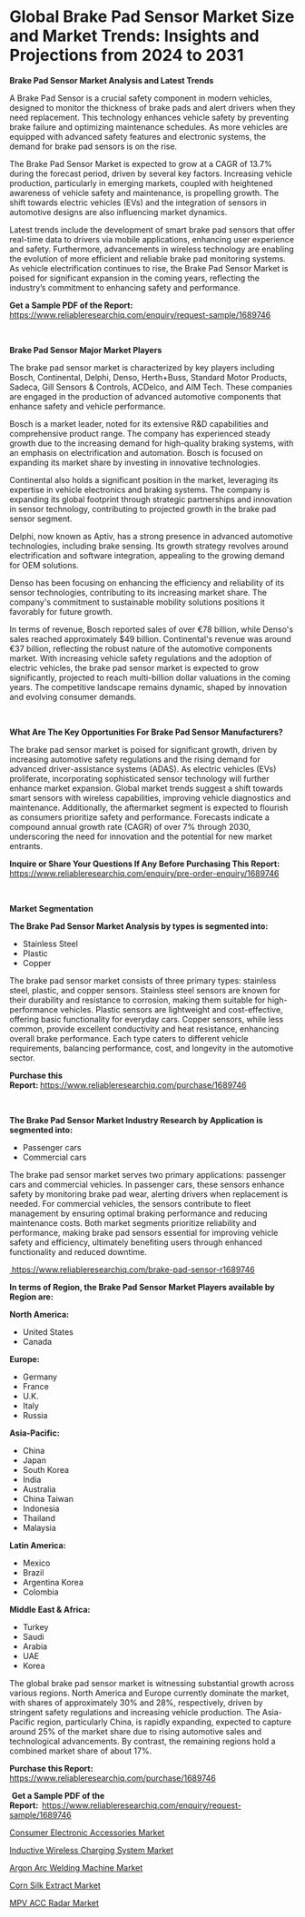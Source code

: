 <p><h1>Global Brake Pad Sensor Market Size and Market Trends: Insights and Projections from 2024 to 2031</h1></p><p><strong>Brake Pad Sensor Market Analysis and Latest Trends</strong></p>
<p><p>A Brake Pad Sensor is a crucial safety component in modern vehicles, designed to monitor the thickness of brake pads and alert drivers when they need replacement. This technology enhances vehicle safety by preventing brake failure and optimizing maintenance schedules. As more vehicles are equipped with advanced safety features and electronic systems, the demand for brake pad sensors is on the rise.</p><p>The Brake Pad Sensor Market is expected to grow at a CAGR of 13.7% during the forecast period, driven by several key factors. Increasing vehicle production, particularly in emerging markets, coupled with heightened awareness of vehicle safety and maintenance, is propelling growth. The shift towards electric vehicles (EVs) and the integration of sensors in automotive designs are also influencing market dynamics. </p><p>Latest trends include the development of smart brake pad sensors that offer real-time data to drivers via mobile applications, enhancing user experience and safety. Furthermore, advancements in wireless technology are enabling the evolution of more efficient and reliable brake pad monitoring systems. As vehicle electrification continues to rise, the Brake Pad Sensor Market is poised for significant expansion in the coming years, reflecting the industry’s commitment to enhancing safety and performance.</p></p>
<p><strong>Get a Sample PDF of the Report:&nbsp;</strong> <a href="https://www.reliableresearchiq.com/enquiry/request-sample/1689746?utm_campaign=114&utm_medium=2&utm_source=Github&utm_content=ia&utm_term=17102024&utm_id=brake-pad-sensor">https://www.reliableresearchiq.com/enquiry/request-sample/1689746</a></p>
<p>&nbsp;</p>
<p><strong>Brake Pad Sensor Major Market Players</strong></p>
<p><p>The brake pad sensor market is characterized by key players including Bosch, Continental, Delphi, Denso, Herth+Buss, Standard Motor Products, Sadeca, Gill Sensors & Controls, ACDelco, and AIM Tech. These companies are engaged in the production of advanced automotive components that enhance safety and vehicle performance.</p><p>Bosch is a market leader, noted for its extensive R&D capabilities and comprehensive product range. The company has experienced steady growth due to the increasing demand for high-quality braking systems, with an emphasis on electrification and automation. Bosch is focused on expanding its market share by investing in innovative technologies.</p><p>Continental also holds a significant position in the market, leveraging its expertise in vehicle electronics and braking systems. The company is expanding its global footprint through strategic partnerships and innovation in sensor technology, contributing to projected growth in the brake pad sensor segment.</p><p>Delphi, now known as Aptiv, has a strong presence in advanced automotive technologies, including brake sensing. Its growth strategy revolves around electrification and software integration, appealing to the growing demand for OEM solutions.</p><p>Denso has been focusing on enhancing the efficiency and reliability of its sensor technologies, contributing to its increasing market share. The company's commitment to sustainable mobility solutions positions it favorably for future growth.</p><p>In terms of revenue, Bosch reported sales of over €78 billion, while Denso's sales reached approximately $49 billion. Continental's revenue was around €37 billion, reflecting the robust nature of the automotive components market. With increasing vehicle safety regulations and the adoption of electric vehicles, the brake pad sensor market is expected to grow significantly, projected to reach multi-billion dollar valuations in the coming years. The competitive landscape remains dynamic, shaped by innovation and evolving consumer demands.</p></p>
<p>&nbsp;</p>
<p><strong>What Are The Key Opportunities For Brake Pad Sensor Manufacturers?</strong></p>
<p><p>The brake pad sensor market is poised for significant growth, driven by increasing automotive safety regulations and the rising demand for advanced driver-assistance systems (ADAS). As electric vehicles (EVs) proliferate, incorporating sophisticated sensor technology will further enhance market expansion. Global market trends suggest a shift towards smart sensors with wireless capabilities, improving vehicle diagnostics and maintenance. Additionally, the aftermarket segment is expected to flourish as consumers prioritize safety and performance. Forecasts indicate a compound annual growth rate (CAGR) of over 7% through 2030, underscoring the need for innovation and the potential for new market entrants.</p></p>
<p><strong>Inquire or Share Your Questions If Any Before Purchasing This Report:</strong> <a href="https://www.reliableresearchiq.com/enquiry/pre-order-enquiry/1689746?utm_campaign=114&utm_medium=2&utm_source=Github&utm_content=ia&utm_term=17102024&utm_id=brake-pad-sensor">https://www.reliableresearchiq.com/enquiry/pre-order-enquiry/1689746</a></p>
<p>&nbsp;</p>
<p><strong>Market Segmentation</strong></p>
<p><strong>The Brake Pad Sensor Market Analysis by types is segmented into:</strong></p>
<p><ul><li>Stainless Steel</li><li>Plastic</li><li>Copper</li></ul></p>
<p><p>The brake pad sensor market consists of three primary types: stainless steel, plastic, and copper sensors. Stainless steel sensors are known for their durability and resistance to corrosion, making them suitable for high-performance vehicles. Plastic sensors are lightweight and cost-effective, offering basic functionality for everyday cars. Copper sensors, while less common, provide excellent conductivity and heat resistance, enhancing overall brake performance. Each type caters to different vehicle requirements, balancing performance, cost, and longevity in the automotive sector.</p></p>
<p><strong>Purchase this Report:&nbsp;</strong><a href="https://www.reliableresearchiq.com/purchase/1689746?utm_campaign=114&utm_medium=2&utm_source=Github&utm_content=ia&utm_term=17102024&utm_id=brake-pad-sensor">https://www.reliableresearchiq.com/purchase/1689746</a></p>
<p>&nbsp;</p>
<p><strong>The Brake Pad Sensor Market Industry Research by Application is segmented into:</strong></p>
<p><ul><li>Passenger cars</li><li>Commercial cars</li></ul></p>
<p><p>The brake pad sensor market serves two primary applications: passenger cars and commercial vehicles. In passenger cars, these sensors enhance safety by monitoring brake pad wear, alerting drivers when replacement is needed. For commercial vehicles, the sensors contribute to fleet management by ensuring optimal braking performance and reducing maintenance costs. Both market segments prioritize reliability and performance, making brake pad sensors essential for improving vehicle safety and efficiency, ultimately benefiting users through enhanced functionality and reduced downtime.</p></p>
<p><a href="https://www.reliableresearchiq.com/brake-pad-sensor-r1689746?utm_campaign=114&utm_medium=2&utm_source=Github&utm_content=ia&utm_term=17102024&utm_id=brake-pad-sensor">&nbsp;https://www.reliableresearchiq.com/brake-pad-sensor-r1689746</a></p>
<p><strong>In terms of Region, the Brake Pad Sensor Market Players available by Region are:</strong></p>
<p>
    <p> <strong> North America: </strong>
        <ul>
            <li>United States</li>
            <li>Canada</li>
        </ul>
        </p> 
    <p> <strong> Europe: </strong>
        <ul>
            <li>Germany</li>
            <li>France</li>
            <li>U.K.</li>
            <li>Italy</li>
            <li>Russia</li>
        </ul>
        </p> 
    <p> <strong> Asia-Pacific: </strong>
        <ul>
            <li>China</li>
            <li>Japan</li>
            <li>South Korea</li>
            <li>India</li>
            <li>Australia</li>
            <li>China Taiwan</li>
            <li>Indonesia</li>
            <li>Thailand</li>
            <li>Malaysia</li>
        </ul>
        </p> 
    <p> <strong> Latin America: </strong>
        <ul>
            <li>Mexico</li>
            <li>Brazil</li>
            <li>Argentina Korea</li>
            <li>Colombia</li>
        </ul>
        </p> 
    <p> <strong> Middle East & Africa: </strong>
        <ul>
            <li>Turkey</li>
            <li>Saudi</li>
            <li>Arabia</li>
            <li>UAE</li>
            <li>Korea</li>
        </ul>
    </p>
    </p>
<p><p>The global brake pad sensor market is witnessing substantial growth across various regions. North America and Europe currently dominate the market, with shares of approximately 30% and 28%, respectively, driven by stringent safety regulations and increasing vehicle production. The Asia-Pacific region, particularly China, is rapidly expanding, expected to capture around 25% of the market share due to rising automotive sales and technological advancements. By contrast, the remaining regions hold a combined market share of about 17%.</p></p>
<p><strong>Purchase this Report: </strong><a href="https://www.reliableresearchiq.com/purchase/1689746?utm_campaign=114&utm_medium=2&utm_source=Github&utm_content=ia&utm_term=17102024&utm_id=brake-pad-sensor">https://www.reliableresearchiq.com/purchase/1689746</a></p>
<p>&nbsp;<strong>Get a Sample PDF of the Report:&nbsp;&nbsp;</strong><a href="https://www.reliableresearchiq.com/enquiry/request-sample/1689746?utm_campaign=114&utm_medium=2&utm_source=Github&utm_content=ia&utm_term=17102024&utm_id=brake-pad-sensor">https://www.reliableresearchiq.com/enquiry/request-sample/1689746</a></p>
<p><strong></strong></p>
<p><p><a href="https://www.linkedin.com/pulse/global-consumer-electronic-accessories-market-trends-analysis-ydche?utm_campaign=114&utm_medium=2&utm_source=Github&utm_content=ia&utm_term=17102024&utm_id=brake-pad-sensor">Consumer Electronic Accessories Market</a></p><p><a href="https://github.com/kiara3n0pau/Market-Research-Report-List-1/blob/main/inductive-wireless-charging-system-market.md?utm_campaign=114&utm_medium=2&utm_source=Github&utm_content=ia&utm_term=17102024&utm_id=brake-pad-sensor">Inductive Wireless Charging System Market</a></p><p><a href="https://issuu.com/reportprime-2/docs/argon-arc-welding-machine-market-si_4f8e15f7d9f88d?utm_campaign=114&utm_medium=2&utm_source=Github&utm_content=ia&utm_term=17102024&utm_id=brake-pad-sensor">Argon Arc Welding Machine Market</a></p><p><a href="https://www.linkedin.com/pulse/corn-silk-extract-market-global-regional-analysis-2024--w4cqe?utm_campaign=114&utm_medium=2&utm_source=Github&utm_content=ia&utm_term=17102024&utm_id=brake-pad-sensor">Corn Silk Extract Market</a></p><p><a href="https://github.com/rieuydbalon3b/Market-Research-Report-List-1/blob/main/mpv-acc-radar-market.md?utm_campaign=114&utm_medium=2&utm_source=Github&utm_content=ia&utm_term=17102024&utm_id=brake-pad-sensor">MPV ACC Radar Market</a></p></p>
